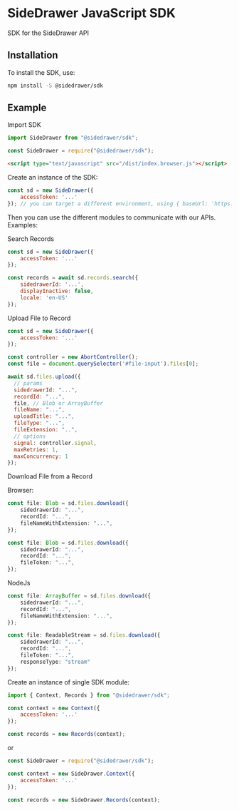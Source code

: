 # SideDrawer JavaScript SDK

SDK for the SideDrawer API

## Installation

To install the SDK, use:

```bash
npm install -S @sidedrawer/sdk
```

## Example

Import SDK

```javascript
import SideDrawer from "@sidedrawer/sdk";
```

```javascript
const SideDrawer = require("@sidedrawer/sdk");
```

```html
<script type="text/javascript" src="/dist/index.browser.js"></script>
```

Create an instance of the SDK:

```javascript
const sd = new SideDrawer({
    accessToken: '...'
}); // you can target a different environment, using { baseUrl: 'https://...' }
```

Then you can use the different modules to communicate with our APIs. Examples:

Search Records

```javascript
const sd = new SideDrawer({
    accessToken: '...'
});

const records = await sd.records.search({
    sidedrawerId: '...',
    displayInactive: false,
    locale: 'en-US'
});
```

Upload File to Record

```javascript
const sd = new SideDrawer({
    accessToken: '...'
});

const controller = new AbortController();
const file = document.querySelector('#file-input').files[0];

await sd.files.upload({
  // params
  sidedrawerId: "...",
  recordId: "...",
  file, // Blob or ArrayBuffer
  fileName: "...",
  uploadTitle: "...",
  fileType: "...",
  fileExtension: "..",
  // options
  signal: controller.signal,
  maxRetries: 1,
  maxConcurrency: 1
});
```

Download File from a Record

Browser:

```typescript
const file: Blob = sd.files.download({
    sidedrawerId: "...",
    recordId: "...",
    fileNameWithExtension: "...",
});

const file: Blob = sd.files.download({
    sidedrawerId: "...",
    recordId: "...",
    fileToken: "...",
});
```

NodeJs

```typescript
const file: ArrayBuffer = sd.files.download({
    sidedrawerId: "...",
    recordId: "...",
    fileNameWithExtension: "...",
});

const file: ReadableStream = sd.files.download({
    sidedrawerId: "...",
    recordId: "...",
    fileToken: "...",
    responseType: "stream"
});
```

Create an instance of single SDK module:

```javascript
import { Context, Records } from "@sidedrawer/sdk";

const context = new Context({
    accessToken: '...'
});

const records = new Records(context);
```

or

```javascript
const SideDrawer = require("@sidedrawer/sdk");

const context = new SideDrawer.Context({
    accessToken: '...'
});

const records = new SideDrawer.Records(context);
```
